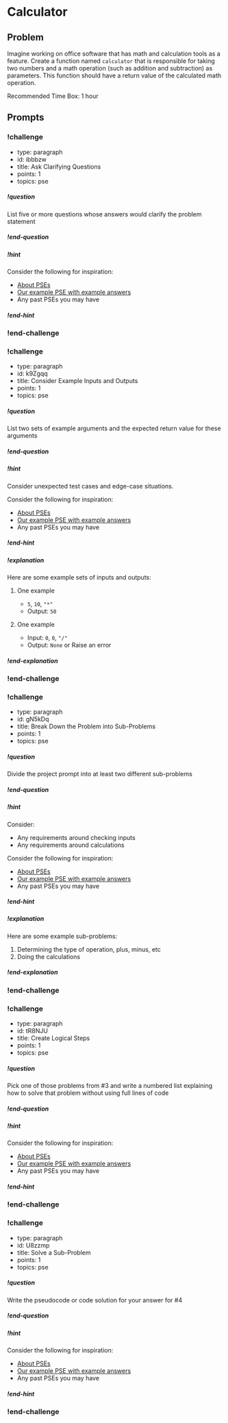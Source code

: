 # Calculator

## Problem

Imagine working on office software that has math and calculation tools as a feature. Create a function named `calculator` that is responsible for taking two numbers and a math operation (such as addition and subtraction) as parameters. This function should have a return value of the calculated math operation.

Recommended Time Box: 1 hour

## Prompts

<!-- Question 1 -->
<!-- prettier-ignore-start -->
### !challenge
* type: paragraph
* id: ibbbzw
* title: Ask Clarifying Questions
* points: 1
* topics: pse
##### !question

List five or more questions whose answers would clarify the problem statement

##### !end-question
##### !hint

Consider the following for inspiration:

- [About PSEs](../about-pses/about-pses.md)
- [Our example PSE with example answers](../about-pses/example-pse.md)
- Any past PSEs you may have

##### !end-hint
### !end-challenge
<!-- prettier-ignore-end -->

<!-- Question 2 -->
<!-- prettier-ignore-start -->
### !challenge
* type: paragraph
* id: k9Zgqq
* title: Consider Example Inputs and Outputs
* points: 1
* topics: pse
##### !question

List two sets of example arguments and the expected return value for these arguments

##### !end-question
##### !hint

Consider unexpected test cases and edge-case situations.

Consider the following for inspiration:

- [About PSEs](../about-pses/about-pses.md)
- [Our example PSE with example answers](../about-pses/example-pse.md)
- Any past PSEs you may have

##### !end-hint
##### !explanation 

Here are some example sets of inputs and outputs:

1. One example
    - `5`, `10`, `"*"`
    - Output: `50`

1. One example
    - Input: `0`, `0`, `"/"`
    - Output: `None` or Raise an error

##### !end-explanation

### !end-challenge
<!-- prettier-ignore-end -->

<!-- Question 3 -->
<!-- prettier-ignore-start -->
### !challenge
* type: paragraph
* id: gN5kDq
* title: Break Down the Problem into Sub-Problems
* points: 1
* topics: pse
##### !question

Divide the project prompt into at least two different sub-problems

##### !end-question
##### !hint

Consider:

- Any requirements around checking inputs
- Any requirements around calculations

Consider the following for inspiration:

- [About PSEs](../about-pses/about-pses.md)
- [Our example PSE with example answers](../about-pses/example-pse.md)
- Any past PSEs you may have

##### !end-hint
##### !explanation

Here are some example sub-problems:

1.  Determining the type of operation, plus, minus, etc
1.  Doing the calculations

##### !end-explanation
### !end-challenge
<!-- prettier-ignore-end -->

<!-- Question 4 -->
<!-- prettier-ignore-start -->
### !challenge
* type: paragraph
* id: tR8NJU
* title: Create Logical Steps
* points: 1
* topics: pse
##### !question

Pick one of those problems from #3 and write a numbered list explaining how to solve that problem without using full lines of code

##### !end-question
##### !hint

Consider the following for inspiration:

- [About PSEs](../about-pses/about-pses.md)
- [Our example PSE with example answers](../about-pses/example-pse.md)
- Any past PSEs you may have

##### !end-hint
### !end-challenge
<!-- prettier-ignore-end -->

<!-- Question 5 -->
<!-- prettier-ignore-start -->
### !challenge
* type: paragraph
* id: U8zzmp
* title: Solve a Sub-Problem
* points: 1
* topics: pse
##### !question

Write the pseudocode or code solution for your answer for #4

##### !end-question
##### !hint

Consider the following for inspiration:

- [About PSEs](../about-pses/about-pses.md)
- [Our example PSE with example answers](../about-pses/example-pse.md)
- Any past PSEs you may have

##### !end-hint
### !end-challenge
<!-- prettier-ignore-end -->
